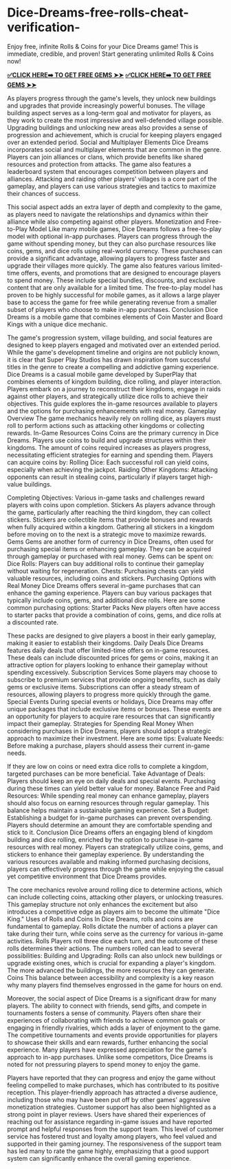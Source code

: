 # Dice-Dreams-free-rolls-cheat-verification-
Enjoy free, infinite Rolls & Coins for your Dice Dreams game! This is immediate, credible, and proven! Start generating unlimited Rolls & Coins now!  

**[✅CLICK HERE➡️ TO GET FREE GEMS ➤➤](https://bestoffers1.xyz/dice-dreams/)**
**[✅CLICK HERE➡️ TO GET FREE GEMS ➤➤](https://bestoffers1.xyz/dice-dreams/)**


As players progress through the game's levels, they unlock new buildings and upgrades that provide increasingly powerful bonuses. The village building aspect serves as a long-term goal and motivator for players, as they work to create the most impressive and well-defended village possible. Upgrading buildings and unlocking new areas also provides a sense of progression and achievement, which is crucial for keeping players engaged over an extended period. Social and Multiplayer Elements Dice Dreams incorporates social and multiplayer elements that are common in the genre. Players can join alliances or clans, which provide benefits like shared resources and protection from attacks. The game also features a leaderboard system that encourages competition between players and alliances. Attacking and raiding other players' villages is a core part of the gameplay, and players can use various strategies and tactics to maximize their chances of success. 



This social aspect adds an extra layer of depth and complexity to the game, as players need to navigate the relationships and dynamics within their alliance while also competing against other players. Monetization and Free-to-Play Model Like many mobile games, Dice Dreams follows a free-to-play model with optional in-app purchases. Players can progress through the game without spending money, but they can also purchase resources like coins, gems, and dice rolls using real-world currency. These purchases can provide a significant advantage, allowing players to progress faster and upgrade their villages more quickly. The game also features various limited-time offers, events, and promotions that are designed to encourage players to spend money. These include special bundles, discounts, and exclusive content that are only available for a limited time. The free-to-play model has proven to be highly successful for mobile games, as it allows a large player base to access the game for free while generating revenue from a smaller subset of players who choose to make in-app purchases. Conclusion Dice Dreams is a mobile game that combines elements of Coin Master and Board Kings with a unique dice mechanic. 



The game's progression system, village building, and social features are designed to keep players engaged and motivated over an extended period. While the game's development timeline and origins are not publicly known, it is clear that Super Play Studios has drawn inspiration from successful titles in the genre to create a compelling and addictive gaming experience. Dice Dreams is a casual mobile game developed by SuperPlay that combines elements of kingdom building, dice rolling, and player interaction. Players embark on a journey to reconstruct their kingdoms, engage in raids against other players, and strategically utilize dice rolls to achieve their objectives. This guide explores the in-game resources available to players and the options for purchasing enhancements with real money. Gameplay Overview The game mechanics heavily rely on rolling dice, as players must roll to perform actions such as attacking other kingdoms or collecting rewards. In-Game Resources Coins Coins are the primary currency in Dice Dreams. Players use coins to build and upgrade structures within their kingdoms. The amount of coins required increases as players progress, necessitating efficient strategies for earning and spending them. Players can acquire coins by: Rolling Dice: Each successful roll can yield coins, especially when achieving the jackpot. Raiding Other Kingdoms: Attacking opponents can result in stealing coins, particularly if players target high-value buildings. 



Completing Objectives: Various in-game tasks and challenges reward players with coins upon completion. Stickers As players advance through the game, particularly after reaching the third kingdom, they can collect stickers. Stickers are collectible items that provide bonuses and rewards when fully acquired within a kingdom. Gathering all stickers in a kingdom before moving on to the next is a strategic move to maximize rewards. Gems Gems are another form of currency in Dice Dreams, often used for purchasing special items or enhancing gameplay. They can be acquired through gameplay or purchased with real money. Gems can be spent on: Dice Rolls: Players can buy additional rolls to continue their gameplay without waiting for regeneration. Chests: Purchasing chests can yield valuable resources, including coins and stickers. Purchasing Options with Real Money Dice Dreams offers several in-game purchases that can enhance the gaming experience. Players can buy various packages that typically include coins, gems, and additional dice rolls. Here are some common purchasing options: Starter Packs New players often have access to starter packs that provide a combination of coins, gems, and dice rolls at a discounted rate. 



These packs are designed to give players a boost in their early gameplay, making it easier to establish their kingdoms. Daily Deals Dice Dreams features daily deals that offer limited-time offers on in-game resources. These deals can include discounted prices for gems or coins, making it an attractive option for players looking to enhance their gameplay without spending excessively. Subscription Services Some players may choose to subscribe to premium services that provide ongoing benefits, such as daily gems or exclusive items. Subscriptions can offer a steady stream of resources, allowing players to progress more quickly through the game. Special Events During special events or holidays, Dice Dreams may offer unique packages that include exclusive items or bonuses. These events are an opportunity for players to acquire rare resources that can significantly impact their gameplay. Strategies for Spending Real Money When considering purchases in Dice Dreams, players should adopt a strategic approach to maximize their investment. Here are some tips: Evaluate Needs: Before making a purchase, players should assess their current in-game needs. 



If they are low on coins or need extra dice rolls to complete a kingdom, targeted purchases can be more beneficial. Take Advantage of Deals: Players should keep an eye on daily deals and special events. Purchasing during these times can yield better value for money. Balance Free and Paid Resources: While spending real money can enhance gameplay, players should also focus on earning resources through regular gameplay. This balance helps maintain a sustainable gaming experience. Set a Budget: Establishing a budget for in-game purchases can prevent overspending. Players should determine an amount they are comfortable spending and stick to it. Conclusion Dice Dreams offers an engaging blend of kingdom building and dice rolling, enriched by the option to purchase in-game resources with real money. Players can strategically utilize coins, gems, and stickers to enhance their gameplay experience. By understanding the various resources available and making informed purchasing decisions, players can effectively progress through the game while enjoying the casual yet competitive environment that Dice Dreams provides. 



The core mechanics revolve around rolling dice to determine actions, which can include collecting coins, attacking other players, or unlocking treasures. This gameplay structure not only enhances the excitement but also introduces a competitive edge as players aim to become the ultimate "Dice King." Uses of Rolls and Coins In Dice Dreams, rolls and coins are fundamental to gameplay. Rolls dictate the number of actions a player can take during their turn, while coins serve as the currency for various in-game activities. Rolls Players roll three dice each turn, and the outcome of these rolls determines their actions. The numbers rolled can lead to several possibilities: Building and Upgrading: Rolls can also unlock new buildings or upgrade existing ones, which is crucial for expanding a player's kingdom. The more advanced the buildings, the more resources they can generate. Coins This balance between accessibility and complexity is a key reason why many players find themselves engrossed in the game for hours on end. 



Moreover, the social aspect of Dice Dreams is a significant draw for many players. The ability to connect with friends, send gifts, and compete in tournaments fosters a sense of community. Players often share their experiences of collaborating with friends to achieve common goals or engaging in friendly rivalries, which adds a layer of enjoyment to the game. The competitive tournaments and events provide opportunities for players to showcase their skills and earn rewards, further enhancing the social experience. Many players have expressed appreciation for the game's approach to in-app purchases. Unlike some competitors, Dice Dreams is noted for not pressuring players to spend money to enjoy the game. 



Players have reported that they can progress and enjoy the game without feeling compelled to make purchases, which has contributed to its positive reception. This player-friendly approach has attracted a diverse audience, including those who may have been put off by other games' aggressive monetization strategies. Customer support has also been highlighted as a strong point in player reviews. Users have shared their experiences of reaching out for assistance regarding in-game issues and have reported prompt and helpful responses from the support team. This level of customer service has fostered trust and loyalty among players, who feel valued and supported in their gaming journey. The responsiveness of the support team has led many to rate the game highly, emphasizing that a good support system can significantly enhance the overall gaming experience.
